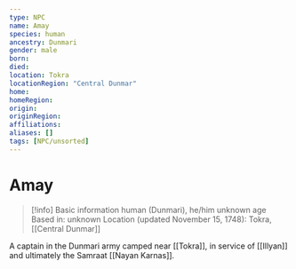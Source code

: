 ```yaml
---
type: NPC
name: Amay
species: human
ancestry: Dunmari
gender: male
born: 
died: 
location: Tokra
locationRegion: "Central Dunmar"
home: 
homeRegion: 
origin:
originRegion:
affiliations: 
aliases: []
tags: [NPC/unsorted]
---
```

# Amay
>[!info] Basic information
>human (Dunmari), he/him
>unknown age
>Based in: unknown
>Location (updated November 15, 1748): Tokra, [[Central Dunmar]]

A captain in the Dunmari army camped near [[Tokra]], in service of [[Illyan]] and ultimately the Samraat [[Nayan Karnas]]. 